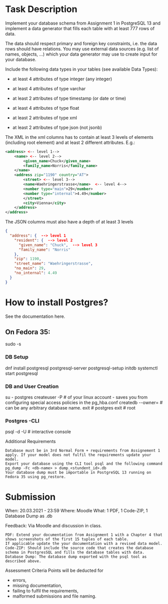 # Task Description

Implement your database schema from Assignment 1 in PostgreSQL 13 and implement a data generator that fills each table with at least 777 rows of data.

The data should respect primary and foreign key constraints, i.e. the data rows should have relations. You may use external data sources (e.g. list of names, objects, ...) which your data generator may use to create input for your database.


Include the following data types in your tables (see available Data Types):

* at least 4 attributes of type integer (any integer)
* at least 4 attributes of type varchar
* at least 2 attributes of type timestamp (or date or time)
* at least 4 attributes of type float

* at least 2 attributes of type xml
* at least 2 attributes of type json (not jsonb)

The XML in the xml columns has to contain at least 3 levels of elements (including root element) and at least 2 different attributes. E.g.:
```xml
<address> <-- level 1-->
    <name> <-- level 2-->
        <given_name>Chuck</given_name>
        <family_name>Norris</family_name>
    </name>
    <address zip="1190" country="AT">
        <street> <-- level 3-->
        <name>Waehringerstrasse</name>  <-- level 4-->
        <number type="main">29</number>
        <number type="internal">4.49</number>
        </street>
        <city>Vienna</city>
    </address>
</address>
```

The JSON columns must also have a depth of at least 3 levels
```json
{
  "address": {  --> level 1
    "resident": {  --> level 2
      "given_name": "Chuck",  --> level 3
      "family_name": "Norris"
    },
    "zip": 1190,
    "street_name": "Waehringerstrasse",
    "no_main": 29,
    "no_internal": 4.49
  }
}
```

# How to install Postgres?

See the documentation here.

## On Fedora 35:
sudo -s
### DB Setup
dnf install postgresql postgresql-server
postgresql-setup initdb
systemctl start postgresql

### DB and User Creation
su - postgres
createuser <username> -P # <username> of your linux account - saves you from configuring special access policies in the pg_hba.conf
createdb <db-name> --owner=<username> # <db-name> can be any arbitrary database name.
exit # postgres
exit # root

### Postgres -CLI
psql -d <db-name> -U <username> # interactive console


Additional Requirements

    Database must be in 3rd Normal Form + requirements from Assignement 1 apply. If your model does not fulfil the requirements update your model.
    Export your database using the CLI tool psql and the following command
    pg_dump -Fc <db-name> > dump_<stundent_id>.db
    Your database dump must be importable in PostgreSQL 13 running on Fedora 35 using pg_restore.

# Submission

When: 20.03.2021 - 23:59
Where: Moodle
What: 1 PDF, 1 Code-ZIP, 1 Database Dump as .db

Feedback: Via Moodle and discussion in class.

    PDF: Extend your documentation from Assignment 1 with a Chapter 4 that shows screenshots of the first 15 tuples of each table.  
    If applicable update the your documentation with a revised data model.
    Code-ZIP: Should include the source code that creates the database schema in PostgresSQL and fills the database tables with data.
    Database Dump: The database dump exported with the psql tool as described above.

Assessment Criteria
Points will be deducted for
* errors,
* missing documentation,
* failing to fulfil the requirements,
* malformed submissions and file naming.